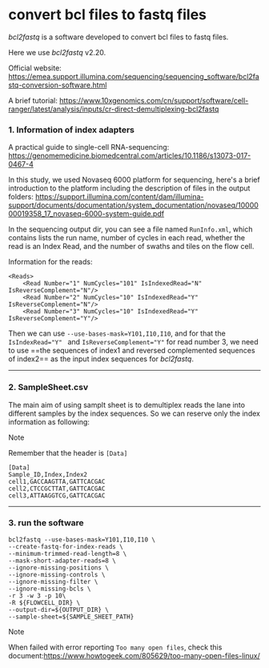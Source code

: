 # convert bcl files to fastq files

*bcl2fastq* is a software developed to convert bcl files to fastq files.

Here we use *bcl2fastq* v2.20.

Official website: https://emea.support.illumina.com/sequencing/sequencing_software/bcl2fastq-conversion-software.html

A brief tutorial: https://www.10xgenomics.com/cn/support/software/cell-ranger/latest/analysis/inputs/cr-direct-demultiplexing-bcl2fastq

### 1. Information of index adapters

A practical guide to single-cell RNA-sequencing: https://genomemedicine.biomedcentral.com/articles/10.1186/s13073-017-0467-4

In this study, we used Novaseq 6000 platform for sequencing, here's a brief introduction to the platform including the description of files in the output folders: https://support.illumina.com/content/dam/illumina-support/documents/documentation/system_documentation/novaseq/1000000019358_17_novaseq-6000-system-guide.pdf

In the sequencing output dir, you can see a file named `RunInfo.xml`, which contains lists the run name, number of cycles in each read, whether the read is an Index Read, and the number of swaths and tiles on the flow cell. 

Information for the reads:

```               <Reads>
<Reads>
	<Read Number="1" NumCycles="101" IsIndexedRead="N" IsReverseComplement="N"/>
	<Read Number="2" NumCycles="10" IsIndexedRead="Y" IsReverseComplement="N"/>
	<Read Number="3" NumCycles="10" IsIndexedRead="Y" IsReverseComplement="Y"/>
```

Then we can use `--use-bases-mask=Y101,I10,I10`, and for that the `IsIndexRead="Y" ` and `IsReverseComplement="Y"` for read number 3, we need to  use ==the sequences of index1 and reversed complemented sequences of index2== as the input index sequences for *bcl2fastq*.

---

### 2. SampleSheet.csv

The main aim of using samplt sheet is to demultiplex reads the lane into different samples by the index sequences. So we can reserve only the index information as following:

>[!Note]
>Remember that the header is `[Data]`

```[BCLConvert_Data]
[Data]
Sample_ID,Index,Index2
cell1,GACCAAGTTA,GATTCACGAC
cell2,CTCCGCTTAT,GATTCACGAC
cell3,ATTAAGGTCG,GATTCACGAC
```

---

### 3. run the software

```
bcl2fastq --use-bases-mask=Y101,I10,I10 \
--create-fastq-for-index-reads \
--minimum-trimmed-read-length=8 \
--mask-short-adapter-reads=8 \
--ignore-missing-positions \
--ignore-missing-controls \
--ignore-missing-filter \
--ignore-missing-bcls \
-r 3 -w 3 -p 10\
-R ${FLOWCELL_DIR} \
--output-dir=${OUTPUT_DIR} \
--sample-sheet=${SAMPLE_SHEET_PATH}
```



>[!Note]
>When failed with error reporting `Too many open files`, check this document:https://www.howtogeek.com/805629/too-many-open-files-linux/
